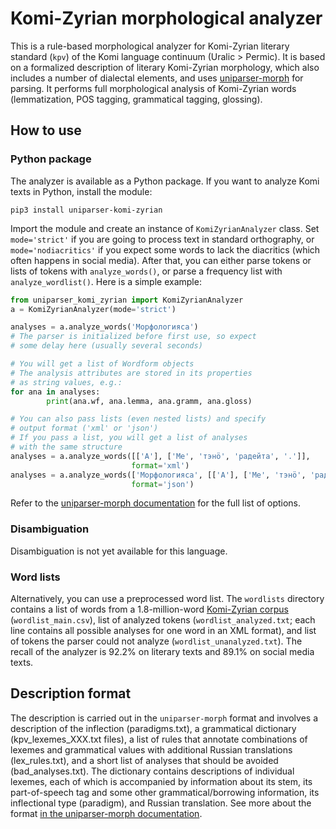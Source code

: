 # Komi-Zyrian morphological analyzer
This is a rule-based morphological analyzer for Komi-Zyrian literary standard (``kpv``) of the Komi language continuum (Uralic > Permic). It is based on a formalized description of literary Komi-Zyrian morphology, which also includes a number of dialectal elements, and uses [uniparser-morph](https://github.com/timarkh/uniparser-morph) for parsing. It performs full morphological analysis of Komi-Zyrian words (lemmatization, POS tagging, grammatical tagging, glossing).

## How to use
### Python package
The analyzer is available as a Python package. If you want to analyze Komi texts in Python, install the module:

```
pip3 install uniparser-komi-zyrian
```

Import the module and create an instance of ``KomiZyrianAnalyzer`` class. Set ``mode='strict'`` if you are going to process text in standard orthography, or ``mode='nodiacritics'`` if you expect some words to lack the diacritics (which often happens in social media). After that, you can either parse tokens or lists of tokens with ``analyze_words()``, or parse a frequency list with ``analyze_wordlist()``. Here is a simple example:

```python
from uniparser_komi_zyrian import KomiZyrianAnalyzer
a = KomiZyrianAnalyzer(mode='strict')

analyses = a.analyze_words('Морфологияса')
# The parser is initialized before first use, so expect
# some delay here (usually several seconds)

# You will get a list of Wordform objects
# The analysis attributes are stored in its properties
# as string values, e.g.:
for ana in analyses:
        print(ana.wf, ana.lemma, ana.gramm, ana.gloss)

# You can also pass lists (even nested lists) and specify
# output format ('xml' or 'json')
# If you pass a list, you will get a list of analyses
# with the same structure
analyses = a.analyze_words([['А'], ['Ме', 'тэнӧ', 'радейта', '.']],
	                       format='xml')
analyses = a.analyze_words(['Морфологияса', [['А'], ['Ме', 'тэнӧ', 'радейта', '.']]],
	                       format='json')
```

Refer to the [uniparser-morph documentation](https://uniparser-morph.readthedocs.io/en/latest/) for the full list of options.

### Disambiguation
Disambiguation is not yet available for this language.

### Word lists
Alternatively, you can use a preprocessed word list. The ``wordlists`` directory contains a list of words from a 1.8-million-word [Komi-Zyrian corpus](http://komi-zyrian.web-corpora.net/) (``wordlist_main.csv``), list of analyzed tokens (``wordlist_analyzed.txt``; each line contains all possible analyses for one word in an XML format), and list of tokens the parser could not analyze (``wordlist_unanalyzed.txt``). The recall of the analyzer is 92.2% on literary texts and 89.1% on social media texts.

## Description format
The description is carried out in the ``uniparser-morph`` format and involves a description of the inflection (paradigms.txt), a grammatical dictionary (kpv_lexemes_XXX.txt files), a list of rules that annotate combinations of lexemes and grammatical values with additional Russian translations (lex_rules.txt), and a short list of analyses that should be avoided (bad_analyses.txt). The dictionary contains descriptions of individual lexemes, each of which is accompanied by information about its stem, its part-of-speech tag and some other grammatical/borrowing information, its inflectional type (paradigm), and Russian translation. See more about the format [in the uniparser-morph documentation](https://uniparser-morph.readthedocs.io/en/latest/format.html).
